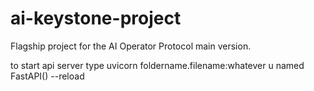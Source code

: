# ai-keystone-project
Flagship project for the AI Operator Protocol main version.

to start api server type uvicorn foldername.filename:whatever u named FastAPI() --reload


